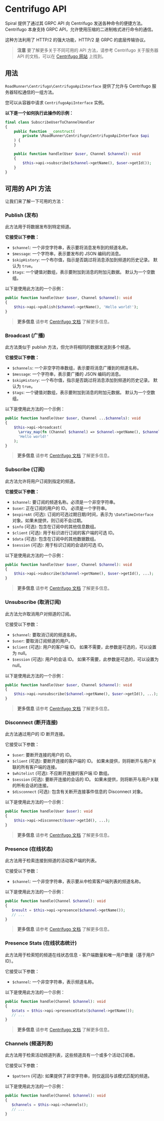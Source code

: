 # Centrifugo API

Spiral 提供了通过其 GRPC API 向 Centrifugo 发送各种命令的便捷方法。 Centrifugo 本身支持 GRPC API，允许使用压缩的二进制格式进行命令的通信。

这种方法利用了 HTTP/2 的强大功能，HTTP/2 是 GRPC 的底层传输协议。

> **注意**
> 要了解更多关于不同可用的 API 方法，请参考 Centrifugo 关于服务器 API 的文档，可以在 [Centrifugo 网站](https://centrifugal.dev/docs/server/server_api) 上找到。

## 用法

`RoadRunner\Centrifugo\CentrifugoApiInterface` 提供了允许与 Centrifugo 服务器轻松通信的一组方法。

您可以从容器中请求 `CentrifugoApiInterface` 实例。

**以下是一个如何执行此操作的示例：**

```php
final class SubscribeUserToChannelHandler
{
    public function __construct(
        private \RoadRunner\Centrifugo\CentrifugoApiInterface $api
    ) {
    }

    public function handle(User $user, Channel $channel): void
    {
        $this->api->subscribe($channel->getName(), $user->getId());
    }
}
```

## 可用的 API 方法

让我们来了解一下可用的方法：

### Publish (发布)

此方法用于将数据发布到特定频道。

**它接受以下参数：**

- `$channel`: 一个非空字符串，表示要将消息发布到的频道名称。
- `$message`: 一个字符串，表示要发布的 JSON 编码的消息。
- `$skipHistory`: 一个布尔值，指示是否跳过将消息添加到频道的历史记录。 默认为 `true`。
- `$tags`: 一个键值对数组，表示要附加到消息的附加元数据。 默认为一个空数组。

以下是使用此方法的一个示例：

```php
public function handle(User $user, Channel $channel): void
{
    $this->api->publish($channel->getName(), 'Hello world!');
}
```

> **更多信息**
> 请参考 [Centrifugo 文档](https://centrifugal.dev/docs/server/server_api#publish) 了解更多信息。

### Broadcast (广播)

此方法类似于 publish 方法，但允许将相同的数据发送到多个频道。

**它接受以下参数：**

- `$channels`: 一个非空字符串数组，表示要将消息广播到的频道名称。
- `$message`: 一个字符串，表示要广播的 JSON 编码的消息。
- `$skipHistory`: 一个布尔值，指示是否跳过将消息添加到频道的历史记录。 默认为 `true`。
- `$tags`: 一个键值对数组，表示要附加到消息的附加元数据。 默认为一个空数组。

以下是使用此方法的一个示例：

```php
public function handle(User $user, Channel ...$channels): void
{
    $this->api->broadcast(
      \array_map(fn (Channel $channel) => $channel->getName(), $channels),
      'Hello world!'
    );
}
```

> **更多信息**
> 请参考 [Centrifugo 文档](https://centrifugal.dev/docs/server/server_api#broadcast) 了解更多信息。

### Subscribe (订阅)

此方法允许将用户订阅到指定的频道。

**它接受以下参数：**

- `$channel`: 要订阅的频道名称。必须是一个非空字符串。
- `$user`: 正在订阅的用户的 ID。 必须是一个字符串。
- `$expireAt` (可选): 订阅的可选过期日期/时间，表示为 `\DateTimeInterface` 对象。如果未提供，则订阅不会过期。
- `$info` (可选): 包含在订阅中的其他信息数组。
- `$client` (可选): 用于标识进行订阅的客户端的可选 ID。
- `$data` (可选): 包含在订阅中的其他数据数组。
- `$session` (可选): 用于标识订阅的会话的可选 ID。

以下是使用此方法的一个示例：

```php
public function handle(User $user, Channel $channel): void
{
    $this->api->subscribe($channel->getName(), $user->getId(), ...);
}
```

> **更多信息**
> 请参考 [Centrifugo 文档](https://centrifugal.dev/docs/server/server_api#subscribe) 了解更多信息。

### Unsubscribe (取消订阅)

此方法允许取消用户对频道的订阅。

它接受以下参数：

- `$channel`: 要取消订阅的频道名称。
- `$user`: 要取消订阅频道的用户。
- `$client` (可选): 用户的客户端 ID。 如果不需要，此参数是可选的，可以设置为 null。
- `$session` (可选): 用户的会话 ID。 如果不需要，此参数是可选的，可以设置为 null。

以下是使用此方法的一个示例：

```php
public function handle(User $user, Channel $channel): void
{
    $this->api->unsubscribe($channel->getName(), $user->getId(), ...);
}
```

> **更多信息**
> 请参考 [Centrifugo 文档](https://centrifugal.dev/docs/server/server_api#unsubscribe) 了解更多信息。

### Disconnect (断开连接)

此方法通过用户的 ID 断开连接。

它接受以下参数：

- `$user`: 要断开连接的用户的 ID。
- `$client` (可选): 要断开连接的客户端的 ID。 如果未提供，则将断开与用户关联的所有客户端的连接。
- `$whitelist` (可选): 不应断开连接的客户端 ID 数组。
- `$session` (可选): 要断开连接的会话的 ID。 如果未提供，则将断开与用户关联的所有会话的连接。
- `$disconnect` (可选): 包含有关断开连接事件信息的 Disconnect 对象。

以下是使用此方法的一个示例：

```php
public function handle(User $user): void
{
    $this->api->disconnect($user->getId(), ...);
}
```

> **更多信息**
> 请参考 [Centrifugo 文档](https://centrifugal.dev/docs/server/server_api#disconnect) 了解更多信息。

### Presence (在线状态)

此方法用于检索连接到频道的活动客户端的列表。

它接受以下参数：

- `$channel`: 一个非空字符串，表示要从中检索客户端列表的频道名称。

以下是使用此方法的一个示例：

```php
public function handle(Channel $channel): void
{
   $result = $this->api->presence($channel->getName());
   // ...
}
```

> **更多信息**
> 请参考 [Centrifugo 文档](https://centrifugal.dev/docs/server/server_api#presence) 了解更多信息。

### Presence Stats (在线状态统计)

此方法用于检索短的频道在线状态信息 - 客户端数量和唯一用户数量（基于用户 ID）。

它接受以下参数：

- `$channel`: 一个非空字符串，表示频道名称。

以下是使用此方法的一个示例：

```php
public function handle(Channel $channel): void
{
   $stats = $this->api->presenceStats($channel->getName());
   // ...
}
```

> **更多信息**
> 请参考 [Centrifugo 文档](https://centrifugal.dev/docs/server/server_api#presence_stats) 了解更多信息。

### Channels (频道列表)

此方法用于检索活动频道列表，这些频道具有一个或多个活动订阅者。

它接受以下参数：

- `$pattern` (可选): 如果提供了非空字符串，则仅返回与该模式匹配的频道。

以下是使用此方法的一个示例：

```php
public function handle(Channel $channel): void
{
   $channels = $this->api->channels();
   // ...
}
```
